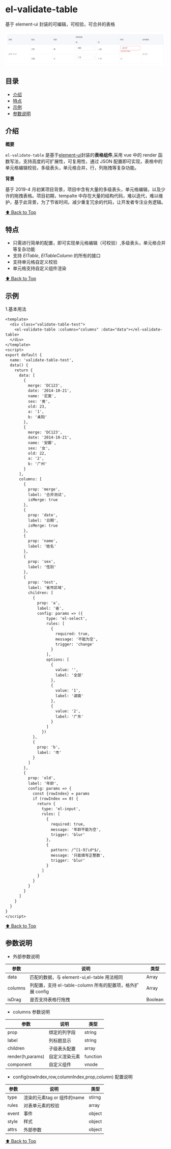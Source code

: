 # el-validate-table

基于 element-ui 封装的可编辑，可校验，可合并的表格

![07月-09-2019](./assets/demo2.jpg)

## 目录

* [介绍](#介绍)
* [特点](#特点)
* [示例](#示例)
* [参数说明](#参数说明)


## 介绍

**概要**

`el-validate-table` 是基于[element-ui](https://github.com/ElemeFE/element)封装的**表格组件**,采用 vue 中的 render 函数写法，支持高度的可扩展性，可复用性，通过 JSON 配置即可实现，表格中的单元格编辑校验，多级表头，单元格合并，行，列拖拽等复杂功能。

**背景**

基于 2019-4 月初某项目背景，项目中含有大量的多级表头，单元格编辑，以及少许的拖拽表格。项目初期，tempalte 中存在大量的结构代码，难以迭代，难以维护，基于此背景，为了节省时间，减少重复冗余的代码，让开发者专注业务逻辑。

<!-- **THANSK** -->

[⬆ Back to Top](#目录)

## 特点

* 只需进行简单的配置，即可实现单元格编辑（可校验）,多级表头，单元格合并等复杂功能
* 支持 _ElTable_, _ElTableColumn_ 的所有的接口
* 支持单元格自定义校验
* 单元格支持自定义组件渲染

[⬆ Back to Top](#目录)

## 示例

1.基本用法

```vue
<template>
  <div class="validate-table-test">
    <el-validate-table :columns="columns" :data="data"></el-validate-table>
  </div>
</template>
<script>
export default {
  name: 'validate-table-test',
  data() {
    return {
      data: [
        {
          merge: 'DC123',
          date: '2014-10-21',
          name: '尼莫',
          sex: '男',
          old: 23,
          a: '1',
          b: '耒阳'
        },
        {
          merge: 'DC123',
          date: '2014-10-21',
          name: '安娜',
          sex: '女',
          old: 22,
          a: '2',
          b: '广州'
        }
      ],
      columns: [
        {
          prop: 'merge',
          label: '合并测试',
          isMerge: true
        },
        {
          prop: 'date',
          label: '日期',
          isMerge: true
        },
        {
          prop: 'name',
          label: '姓名'
        },
        {
          prop: 'sex',
          label: '性别'
        },
        {
          prop: 'test',
          label: '省市区域',
          children: [
            {
              prop: 'a',
              label: '省',
              config: params => ({
                  type: 'el-select',
                  rules: [
                    {
                      required: true,
                      message: '不能为空',
                      trigger: 'change'
                    }
                  ],
                  options: [
                    {
                      value: '',
                      label: '全部'
                    },
                    {
                      value: '1',
                      label: '湖南'
                    },
                    {
                      value: '2',
                      label: '广东'
                    }
                  ]
                })
            },
            {
              prop: 'b',
              label: '市'
            }
          ]
        },
        {
          prop: 'old',
          label: '年龄',
          config: params => {
            const {rowIndex} = params
            if (rowIndex == 0) {
              return {
                type: 'el-input',
                rules: [
                  {
                    required: true,
                    message: '年龄不能为空',
                    trigger: 'blur'
                  },
                  {
                    pattern: /^[1-9]\d*$/,
                    message: '只能填写正整数',
                    trigger: 'blur'
                  }
                ]
              }
            }
          }
        }
      ]
    }
  }
}
</script>
```

[⬆ Back to Top](#目录)

<!-- * [doc and online demo](https://nemoisme.github.io/el-validate-table/) -->


## 参数说明

- 外部参数说明

| 参数    | 说明                                                       | 类型    |
|---------|------------------------------------------------------------|---------|
| data    | 匹配的数据，与 element-ui,el-table 用法相同                | Array   |
| columns | 列配置，支持 el-table-column 所有的配置项，格外扩展 config | Array   |
| isDrag  | 是否支持表格行拖拽                                         | Boolean |


- columns 参数说明 

| 参数             | 说明           | 类型     |
|------------------|----------------|----------|
| prop             | 绑定的列字段   | string   |
| label            | 列标题显示     | string   |
| children         | 子级表头配置   | array    |
| render(h,params) | 自定义渲染元素 | function |
| component        | 自定义组件     | vnode    |


- config(rowIndex,row,columnIndex,prop,column) 配置说明

| 参数  | 说明                        | 类型   |
|-------|-----------------------------|--------|
| type  | 渲染的元素tag or 组件的name | stirng |
| rules | 对表单元素的校验            | array  |
| event | 事件                        | object |
| style | 样式                        | object |
| attrs | 外部参数                    | object |

[⬆ Back to Top](#目录)
